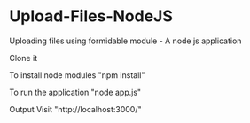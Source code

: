 # Upload-Files-NodeJS
Uploading files using formidable module - A node js application

Clone it
 
To install node modules
"npm install"

To run the application
"node app.js"

Output
Visit "http://localhost:3000/"
